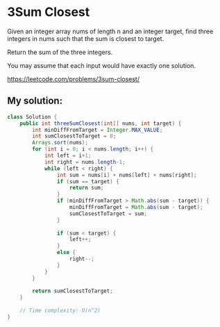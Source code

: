 # 3Sum Closest

Given an integer array nums of length n and an integer target, find three integers in nums such that the sum is closest to target.

Return the sum of the three integers.

You may assume that each input would have exactly one solution.

https://leetcode.com/problems/3sum-closest/

## My solution:

```Java
class Solution {
    public int threeSumClosest(int[] nums, int target) {
        int minDiffFromTarget = Integer.MAX_VALUE;
        int sumClosestToTarget = 0;
        Arrays.sort(nums);
        for (int i = 0; i < nums.length; i++) {
            int left = i+1;
            int right = nums.length-1;
            while (left < right) {
                int sum = nums[i] + nums[left] + nums[right];
                if (sum == target) {
                    return sum;
                }
                if (minDiffFromTarget > Math.abs(sum - target)) {
                    minDiffFromTarget = Math.abs(sum - target);
                    sumClosestToTarget = sum;
                }
                
                if (sum < target) {
                    left++;
                }
                else {
                    right--;
                }
            }
        }
        
        return sumClosestToTarget;
    }
    
    // Time complexity: O(n^2)
}
```
